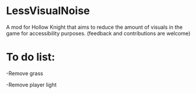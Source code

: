 # LessVisualNoise

A mod for Hollow Knight that aims to reduce the amount of visuals in the game for accessibility purposes.
(feedback and contributions are welcome)

# To do list:
-Remove grass

-Remove player light
